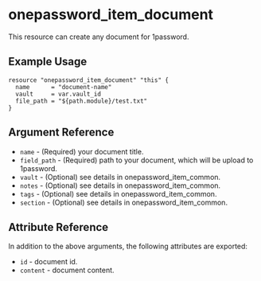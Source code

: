 # onepassword_item_document

This resource can create any document for 1password.

## Example Usage

```hcl
resource "onepassword_item_document" "this" {
  name      = "document-name"
  vault     = var.vault_id
  file_path = "${path.module}/test.txt"
}
```

## Argument Reference

* `name` - (Required) your document title.
* `field_path` - (Required) path to your document, which will be upload to 1password.
* `vault` - (Optional) see details in onepassword_item_common.
* `notes` - (Optional) see details in onepassword_item_common.
* `tags` - (Optional) see details in onepassword_item_common.
* `section` - (Optional) see details in onepassword_item_common.

## Attribute Reference

In addition to the above arguments, the following attributes are exported:

* `id` - document id.
* `content` - document content.
